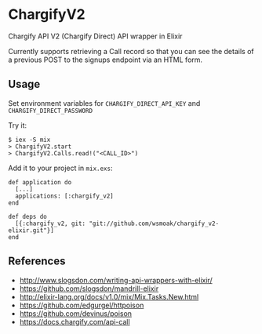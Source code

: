 ChargifyV2
==========

Chargify API V2 (Chargify Direct) API wrapper in Elixir

Currently supports retrieving a Call record so that you can see the details of a previous POST to the signups endpoint via an HTML form.

## Usage

Set environment variables for
`CHARGIFY_DIRECT_API_KEY` and `CHARGIFY_DIRECT_PASSWORD`

Try it:

```
$ iex -S mix
> ChargifyV2.start
> ChargifyV2.Calls.read!("<CALL_ID>")
```

Add it to your project in `mix.exs`:

```
def application do
  [...]
  applications: [:chargify_v2]
end

def deps do
  [{:chargify_v2, git: "git://github.com/wsmoak/chargify_v2-elixir.git"}]
end
```

## References

* http://www.slogsdon.com/writing-api-wrappers-with-elixir/
* https://github.com/slogsdon/mandrill-elixir
* http://elixir-lang.org/docs/v1.0/mix/Mix.Tasks.New.html
* https://github.com/edgurgel/httpoison
* https://github.com/devinus/poison
* https://docs.chargify.com/api-call

